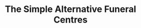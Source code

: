 ---
title: "The Simple Alternative Funeral Centres"
url: /mississauga/the-simple-alternative-funeral-centres/
shop: Bestattungen
---